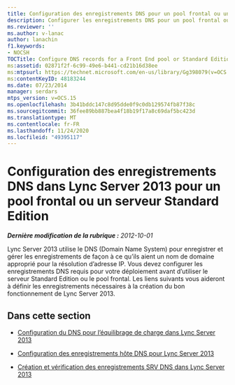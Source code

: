 ```yaml
---
title: Configuration des enregistrements DNS pour un pool frontal ou un serveur Standard Edition
description: Configurer les enregistrements DNS pour un pool frontal ou un serveur Standard Edition.
ms.reviewer: ''
ms.author: v-lanac
author: lanachin
f1.keywords:
- NOCSH
TOCTitle: Configure DNS records for a Front End pool or Standard Edition server
ms:assetid: 02871f2f-6c99-49e6-b441-cd21b16d38ee
ms:mtpsurl: https://technet.microsoft.com/en-us/library/Gg398079(v=OCS.15)
ms:contentKeyID: 48183244
ms.date: 07/23/2014
manager: serdars
mtps_version: v=OCS.15
ms.openlocfilehash: 3b41bddc147c8d95dde0f9c0db129574fb87f38c
ms.sourcegitcommit: 36fee89bb887bea4f18b19f17a8c69daf5bc423d
ms.translationtype: MT
ms.contentlocale: fr-FR
ms.lasthandoff: 11/24/2020
ms.locfileid: "49395117"
---
```

# <a name="configure-dns-records-in-lync-server-2013-for-a-front-end-pool-or-standard-edition-server"></a>Configuration des enregistrements DNS dans Lync Server 2013 pour un pool frontal ou un serveur Standard Edition

<div data-xmlns="http://www.w3.org/1999/xhtml">

<div class="topic" data-xmlns="http://www.w3.org/1999/xhtml" data-msxsl="urn:schemas-microsoft-com:xslt" data-cs="https://msdn.microsoft.com/">

<div data-asp="https://msdn2.microsoft.com/asp">



</div>

<div id="mainSection">

<div id="mainBody">

<span> </span>

_**Dernière modification de la rubrique :** 2012-10-01_

Lync Server 2013 utilise le DNS (Domain Name System) pour enregistrer et gérer les enregistrements de façon à ce qu’ils aient un nom de domaine approprié pour la résolution d’adresse IP. Vous devez configurer les enregistrements DNS requis pour votre déploiement avant d’utiliser le serveur Standard Edition ou le pool frontal. Les liens suivants vous aideront à définir les enregistrements nécessaires à la création du bon fonctionnement de Lync Server 2013.

<div>

## <a name="in-this-section"></a>Dans cette section

  - [Configuration du DNS pour l’équilibrage de charge dans Lync Server 2013](lync-server-2013-configure-dns-for-load-balancing.md)

  - [Configuration des enregistrements hôte DNS pour Lync Server 2013](lync-server-2013-configure-dns-host-records.md)

  - [Création et vérification des enregistrements SRV DNS dans Lync Server 2013](lync-server-2013-create-and-verify-dns-srv-records.md)

</div>

</div>

<span> </span>

</div>

</div>

</div>

